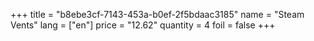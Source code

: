 +++
title = "b8ebe3cf-7143-453a-b0ef-2f5bdaac3185"
name = "Steam Vents"
lang = ["en"]
price = "12.62"
quantity = 4
foil = false
+++
